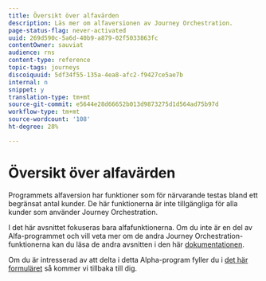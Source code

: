 ```yaml
---
title: Översikt över alfavärden
description: Läs mer om alfaversionen av Journey Orchestration.
page-status-flag: never-activated
uuid: 269d590c-5a6d-40b9-a879-02f5033863fc
contentOwner: sauviat
audience: rns
content-type: reference
topic-tags: journeys
discoiquuid: 5df34f55-135a-4ea8-afc2-f9427ce5ae7b
internal: n
snippet: y
translation-type: tm+mt
source-git-commit: e5644e28d66652b013d9873275d1d564ad75b97d
workflow-type: tm+mt
source-wordcount: '108'
ht-degree: 28%

---
```



# Översikt över alfavärden

Programmets alfaversion har funktioner som för närvarande testas bland ett begränsat antal kunder. De här funktionerna är inte tillgängliga för alla kunder som använder Journey Orchestration.

I det här avsnittet fokuseras bara alfafunktionerna. Om du inte är en del av Alfa-programmet och vill veta mer om de andra Journey Orchestration-funktionerna kan du läsa de andra avsnitten i den här [dokumentationen](../../journey-orchestration-home.md).

Om du är intresserad av att delta i detta Alpha-program fyller du i [det här formuläret](https://forms.office.com/Pages/ResponsePage.aspx?id=Wht7-jR7h0OUrtLBeN7O4RuhNDklrkhHrsBisppjRThURDJTTUxWSTBJQU1OSTBTVjMwUDRIQURDNS4u) så kommer vi tillbaka till dig.


